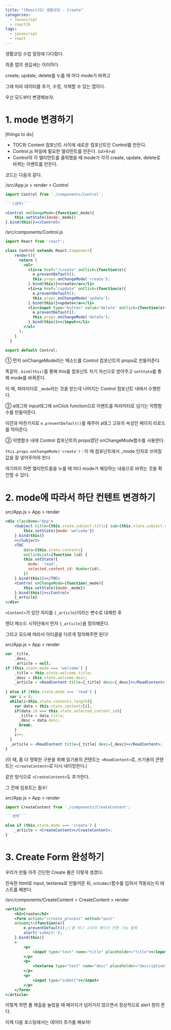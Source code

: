 ```yaml
---
title: "[ReactJS] 생활코딩 - Create"
categories:
  - Javascript
  - reactJS
tags:
  - javascript
  - react
---
```

생활코딩 수업 절정에 다다랐다.

최종 앱의 생김새는 이러하다.

create, update, delete를 누를 때 마다 mode가 바뀌고

그에 따라 데이터를 추가, 수정, 삭제할 수 있는 앱이다.

우선 모드부터 변경해보자.

# 1. mode 변경하기

  [things to do]

- TOC와 Content 컴포넌트 사이에 새로운 컴포넌트인 Control를 만든다.
- Control.js 파일에 필요한 엘리먼트를 만든다. (ul>li>a)
- Control의 각 엘리먼트를 클릭했을 때 mode가 각각 create, update, delete로 바뀌는 이벤트를 만든다.

코드는 다음과 같다.

/src/App.js > render > Control

```jsx
import Control from './components/Control';

```(생략)```

<Control onChangeMode={function(_mode){
    this.setState({mode:_mode})
}.bind(this)}></Control>
```

/src/components/Control.js

```jsx
import React from 'react';

class Control extends React.Component{
    render(){
      return (
        <ul>
          <li><a href="/create" onClick={function(e){
            e.preventDefault();
            this.props.onChangeMode('create');
          }.bind(this)}>create</a></li>
          <li><a href="/update" onClick={function(e){
            e.preventDefault();
            this.props.onChangeMode('update');
          }.bind(this)}>update</a></li>
          <li><input type="button" value="delete" onClick={function(e){
            e.preventDefault();
            this.props.onChangeMode('delete');
          }.bind(this)}></input></li>
        </ul>
      );
    }
  }

export default Control;
```

① 먼저 onChangeMode라는 메소드를 Control 컴포넌트의 props로 만들어준다.

똑같이 `.bind(this)`를 통해 this를 컴포넌트 자기 자신으로 받아주고 `setState`를 통해 mode를 바꿔준다.

이 때, 파라미터로 `_mode`라는 것을 받는데 나머지는 Control 컴포넌트 내에서 수행한다.

② a태그와 input태그에 onClick function으로 이벤트를 파라미터로 넘기는 익명함수를 만들어준다.

이전과 마찬가지로 `e.preventDefault()`를 해주어 a태그 고유의 속성인 페이지 리로드를 막아준다.

③ 익명함수 내에 Control 컴포넌트의 props였던 onChangeMode함수를 사용한다.

`this.props.onChangeMode('create')` : 이 때 컴포넌트에서 _mode 인자로 쓰여질 값을 잘 넣어주어야 한다.

여기까지 하면 엘리먼트들을 누를 때 마다 mode가 해당하는 내용으로 바뀌는 것을 확인할 수 있다.

# 2. mode에 따라서 하단 컨텐트 변경하기

src/App.js > App > render

```jsx
<div className="App">
    <Subject title={this.state.subject.title} sub={this.state.subject.sub} onChangePage={function (e) {
        this.setState({mode:'welcome'})
    }.bind(this)}
    ></Subject>
    <TOC
        data={this.state.contents}
        onClickList={function (id) {
        this.setState({
          mode: 'read',
          selected_content_id: Number(id),
        })
    }.bind(this)}></TOC>
    <Control onChangeMode={function(_mode){
        this.setState({mode:_mode})
    }.bind(this)}></Control>
    {_article}
</div>
```

`<Content>`가 있던 자리를 `{_article}`이라는 변수로 대체한 후 

렌더 메소드 시작단에서 먼저 `{_article}`을 정의해준다.

그리고 모드에 따라서 아티클을 다르게 정의해주면 된다!

src/App.js > App > render

```jsx
var _title,
    _desc,
    _article = null;
if (this.state.mode === 'welcome') {
    _title = this.state.welcome.title;
    _desc = this.state.welcome.desc;
    _article = <ReadContent title={_title} desc={_desc}></ReadContent>;
    
} else if (this.state.mode === 'read') {
  var i = 0;
  while(i<this.state.contents.length){
    var data = this.state.contents[i];
    if(data.id === this.state.selected_content_id){
      _title = data.title;
      _desc = data.desc;
      break;
    }
    i++;
  }
  _article = <ReadContent title={_title} desc={_desc}></ReadContent>;
}
```

(이 때, 좀 더 명확한 구분을 위해 읽기용의 콘텐트는 `<ReadContent>`로, 쓰기용의 콘텐트는 `<CreateContent>`로 다시 네이밍한다.)

같은 방식으로 `<CreateContent>`도 추가한다.

그 전에 임포트는 필수!

src/App.js > App > render

```jsx
import CreateContent from './components/CreateContent';

```생략```

else if (this.state.mode === 'create') {
    _article = <CreateContent></CreateContent>;
}
```

# 3. Create Form 완성하기

 우리가 만들 아주 간단한 Create 폼은 이렇게 생겼다.

친숙한 html로 input, textarea로 만들어준 뒤, `onSubmit`함수를 입혀서 작동되는지 테스트를 해본다. 

/src/components/CreateContent > CreateContent > render

```jsx
<article>
    <h2>Create</h2>
    <form action="/create_process" method="post"
    onSubmit={function(e){
        e.preventDefault();//폼 태그 고유의 페이지 전환 기능 블록
        alert('submit!');
    }.bind(this)}
    >
        <p>
            <input type="text" name="title" placeholder="title"></input>
        </p>
        <p>
            <textarea type="text" name="desc" placeholder="description"></textarea>
        </p>
        <p>
            <input type="submit"></input>
        </p>
    </form>
</article>
```

이렇게 하면 폼 제출을 눌렀을 때 페이지가 넘어가지 않으면서 정상적으로 alert 창이 뜬다.

이제 다음 포스팅에서는 데이터 추가를 해보자!